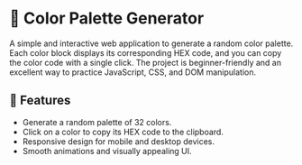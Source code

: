 # 🎨 Color Palette Generator

A simple and interactive web application to generate a random color palette. Each color block displays its corresponding HEX code, and you can copy the color code with a single click. The project is beginner-friendly and an excellent way to practice JavaScript, CSS, and DOM manipulation.

## 🚀 Features

- Generate a random palette of 32 colors.
- Click on a color to copy its HEX code to the clipboard.
- Responsive design for mobile and desktop devices.
- Smooth animations and visually appealing UI.
